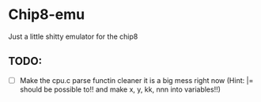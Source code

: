 # Chip8-emu
Just a little shitty emulator for the chip8

## TODO:
- [ ] Make the cpu.c parse functin cleaner it is a big mess right now (Hint: |= should be possible to!! and make x, y, kk, nnn into variables!!)
